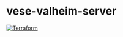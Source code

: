 # vese-valheim-server

[![Terraform](https://github.com/v3se/vese-valheim-server/actions/workflows/terraform-cd.yml/badge.svg)](https://github.com/v3se/vese-valheim-server/actions/workflows/terraform-cd.yml)
